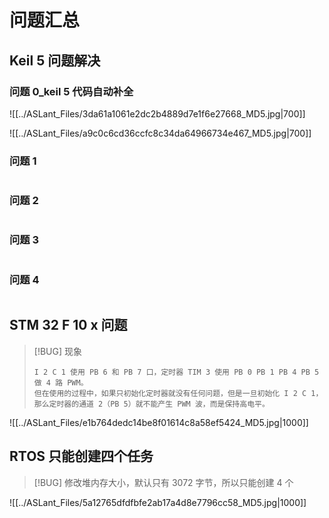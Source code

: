 # 问题汇总
## Keil 5 问题解决
### 问题 0_keil 5 代码自动补全
![[../ASLant_Files/3da61a1061e2dc2b4889d7e1f6e27668_MD5.jpg|700]]

![[../ASLant_Files/a9c0c6cd36ccfc8c34da64966734e467_MD5.jpg|700]]

### 问题 1
```c

```

### 问题 2
```c

```

### 问题 3
```c

```

### 问题 4
```c

```

## STM 32 F 10 x 问题

> [!BUG] 现象
> ```text
> I 2 C 1 使用 PB 6 和 PB 7 口，定时器 TIM 3 使用 PB 0 PB 1 PB 4 PB 5 做 4 路 PWM。
> 但在使用的过程中，如果只初始化定时器就没有任何问题，但是一旦初始化 I 2 C 1，那么定时器的通道 2（PB 5）就不能产生 PWM 波，而是保持高电平。
> ```

![[../ASLant_Files/e1b764dedc14be8f01614c8a58ef5424_MD5.jpg|1000]]

## RTOS 只能创建四个任务

> [!BUG] 修改堆内存大小，默认只有 3072 字节，所以只能创建 4 个

![[../ASLant_Files/5a12765dfdfbfe2ab17a4d8e7796cc58_MD5.jpg|1000]]